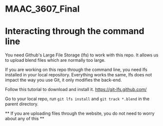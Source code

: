 # MAAC_3607_Final

# Interacting through the command line

You need Github's Large File Storage (lfs) to work with this repo. It allows us to upload blend files which are normally too large.

If you are working on this repo through the command line, you need lfs installed in your local repository. Everything works the same, lfs does not impact the way you use Git, it only modifies the back-end.

Follow this tutorial to download and install it.
https://git-lfs.github.com/

Go to your local repo, run `git lfs install` and `git track *.blend` in the parent directory.

** If you are uploading files through the website, you do not need to worry about any of this **
